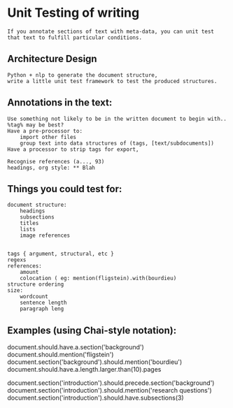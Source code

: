 #  Unit Testing of writing
    If you annotate sections of text with meta-data, you can unit test that text to fulfill particular conditions.

## Architecture Design 
    Python + nlp to generate the document structure,
    write a little unit test framework to test the produced structures.
    
## Annotations in the text:
    Use something not likely to be in the written document to begin with.. 
    %tag% may be best?
    Have a pre-processor to:
        import other files
        group text into data structures of (tags, [text/subdocuments])
    Have a processor to strip tags for export,
        
    Recognise references (a..., 93)
    headings, org style: ** Blah
    


## Things you could test for:
    document structure:
        headings
        subsections
        titles
        lists
        image references
        
    
    tags { argument, structural, etc }
    regexs
    references:
        amount
        colocation ( eg: mention(fligstein).with(bourdieu)
    structure ordering
    size:
        wordcount
        sentence length
        paragraph leng
    


## Examples (using Chai-style notation):
   document.should.have.a.section('background')
   document.should.mention('fligstein')
   document.section('background').should.mention('bourdieu')
   document.should.have.a.length.larger.than(10).pages
   
   document.section('introduction').should.precede.section('background')
   document.section('introduction').should.mention('research questions')
   document.section('introduction').should.have.subsections(3)
